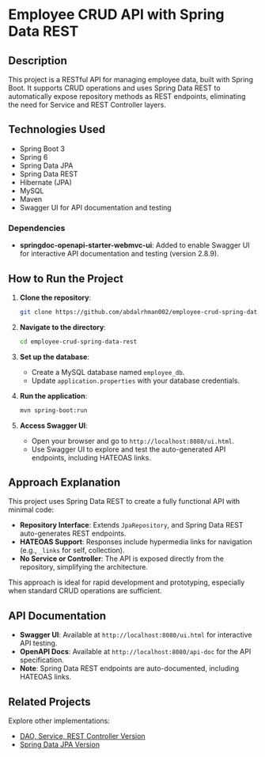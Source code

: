 # Employee CRUD API with Spring Data REST

## Description

This project is a RESTful API for managing employee data, built with Spring Boot. It supports CRUD operations and uses Spring Data REST to automatically expose repository methods as REST endpoints, eliminating the need for Service and REST Controller layers.

## Technologies Used

- Spring Boot 3
- Spring 6
- Spring Data JPA
- Spring Data REST
- Hibernate (JPA)
- MySQL
- Maven
- Swagger UI for API documentation and testing

### Dependencies

- **springdoc-openapi-starter-webmvc-ui**: Added to enable Swagger UI for interactive API documentation and testing (version 2.8.9).

## How to Run the Project

1. **Clone the repository**:

   ```bash
   git clone https://github.com/abdalrhman002/employee-crud-spring-data-rest.git
   ```

2. **Navigate to the directory**:

   ```bash
   cd employee-crud-spring-data-rest
   ```

3. **Set up the database**:

   - Create a MySQL database named `employee_db`.
   - Update `application.properties` with your database credentials.

4. **Run the application**:

   ```bash
   mvn spring-boot:run
   ```

5. **Access Swagger UI**:

   - Open your browser and go to `http://localhost:8080/ui.html`.
   - Use Swagger UI to explore and test the auto-generated API endpoints, including HATEOAS links.

## Approach Explanation

This project uses Spring Data REST to create a fully functional API with minimal code:

- **Repository Interface**: Extends `JpaRepository`, and Spring Data REST auto-generates REST endpoints.
- **HATEOAS Support**: Responses include hypermedia links for navigation (e.g., `_links` for self, collection).
- **No Service or Controller**: The API is exposed directly from the repository, simplifying the architecture.

This approach is ideal for rapid development and prototyping, especially when standard CRUD operations are sufficient.

## API Documentation

- **Swagger UI**: Available at `http://localhost:8080/ui.html` for interactive API testing.
- **OpenAPI Docs**: Available at `http://localhost:8080/api-doc` for the API specification.
- **Note**: Spring Data REST endpoints are auto-documented, including HATEOAS links.

## Related Projects

Explore other implementations:
- [DAO, Service, REST Controller Version](https://github.com/abdalrhman002/employee-crud-dao-service-rest)
- [Spring Data JPA Version](https://github.com/abdalrhman002/employee-crud-spring-data-jpa)


